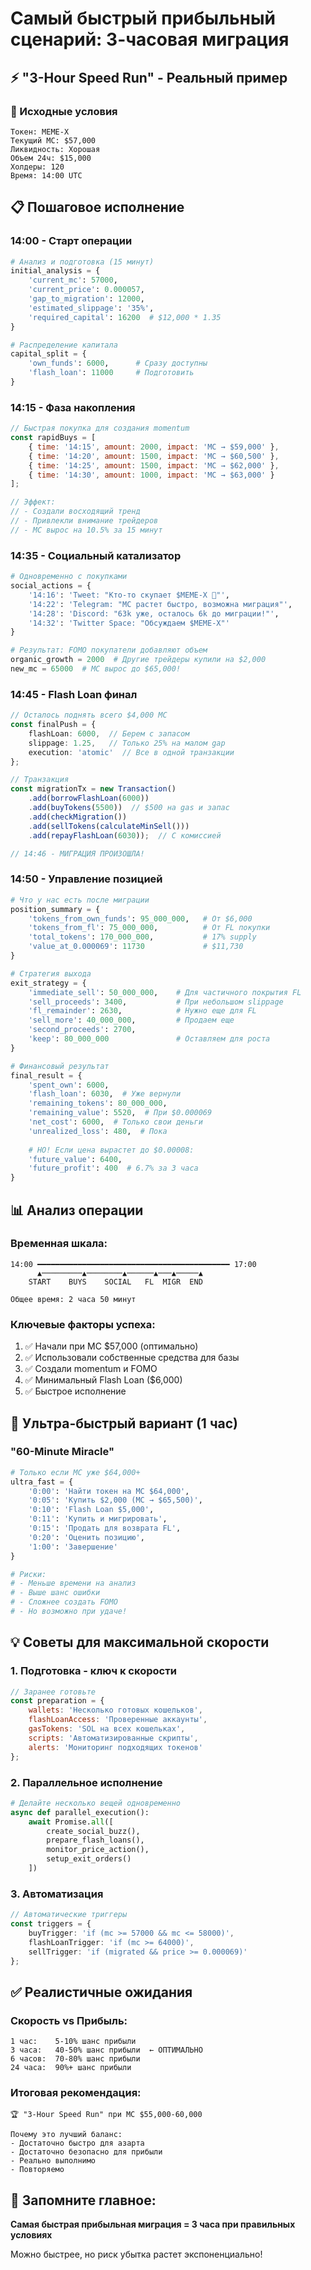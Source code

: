 # Самый быстрый прибыльный сценарий: 3-часовая миграция

## ⚡ "3-Hour Speed Run" - Реальный пример

### 🎯 Исходные условия
```
Токен: MEME-X
Текущий MC: $57,000
Ликвидность: Хорошая
Объем 24ч: $15,000
Холдеры: 120
Время: 14:00 UTC
```

## 📋 Пошаговое исполнение

### 14:00 - Старт операции
```python
# Анализ и подготовка (15 минут)
initial_analysis = {
    'current_mc': 57000,
    'current_price': 0.000057,
    'gap_to_migration': 12000,
    'estimated_slippage': '35%',
    'required_capital': 16200  # $12,000 * 1.35
}

# Распределение капитала
capital_split = {
    'own_funds': 6000,      # Сразу доступны
    'flash_loan': 11000     # Подготовить
}
```

### 14:15 - Фаза накопления
```javascript
// Быстрая покупка для создания momentum
const rapidBuys = [
    { time: '14:15', amount: 2000, impact: 'MC → $59,000' },
    { time: '14:20', amount: 1500, impact: 'MC → $60,500' },
    { time: '14:25', amount: 1500, impact: 'MC → $62,000' },
    { time: '14:30', amount: 1000, impact: 'MC → $63,000' }
];

// Эффект: 
// - Создали восходящий тренд
// - Привлекли внимание трейдеров
// - MC вырос на 10.5% за 15 минут
```

### 14:35 - Социальный катализатор
```python
# Одновременно с покупками
social_actions = {
    '14:16': 'Tweet: "Кто-то скупает $MEME-X 👀"',
    '14:22': 'Telegram: "MC растет быстро, возможна миграция"',
    '14:28': 'Discord: "63k уже, осталось 6k до миграции!"',
    '14:32': 'Twitter Space: "Обсуждаем $MEME-X"'
}

# Результат: FOMO покупатели добавляют объем
organic_growth = 2000  # Другие трейдеры купили на $2,000
new_mc = 65000  # MC вырос до $65,000!
```

### 14:45 - Flash Loan финал
```typescript
// Осталось поднять всего $4,000 MC
const finalPush = {
    flashLoan: 6000,  // Берем с запасом
    slippage: 1.25,   // Только 25% на малом gap
    execution: 'atomic'  // Все в одной транзакции
};

// Транзакция
const migrationTx = new Transaction()
    .add(borrowFlashLoan(6000))
    .add(buyTokens(5500))  // $500 на gas и запас
    .add(checkMigration())
    .add(sellTokens(calculateMinSell()))
    .add(repayFlashLoan(6030));  // С комиссией

// 14:46 - МИГРАЦИЯ ПРОИЗОШЛА!
```

### 14:50 - Управление позицией
```python
# Что у нас есть после миграции
position_summary = {
    'tokens_from_own_funds': 95_000_000,   # От $6,000
    'tokens_from_fl': 75_000_000,          # От FL покупки
    'total_tokens': 170_000_000,           # 17% supply
    'value_at_0.000069': 11730             # $11,730
}

# Стратегия выхода
exit_strategy = {
    'immediate_sell': 50_000_000,    # Для частичного покрытия FL
    'sell_proceeds': 3400,           # При небольшом slippage
    'fl_remainder': 2630,            # Нужно еще для FL
    'sell_more': 40_000_000,         # Продаем еще
    'second_proceeds': 2700,         
    'keep': 80_000_000               # Оставляем для роста
}

# Финансовый результат
final_result = {
    'spent_own': 6000,
    'flash_loan': 6030,  # Уже вернули
    'remaining_tokens': 80_000_000,
    'remaining_value': 5520,  # При $0.000069
    'net_cost': 6000,  # Только свои деньги
    'unrealized_loss': 480,  # Пока
    
    # НО! Если цена вырастет до $0.00008:
    'future_value': 6400,
    'future_profit': 400  # 6.7% за 3 часа
}
```

## 📊 Анализ операции

### Временная шкала:
```
14:00 ━━━━━━━━━━━━━━━━━━━━━━━━━━━━━━━━━━━━━━━━━━━ 17:00
      ▲─────────▲────────▲──────▲───▲─────▲
    START    BUYS    SOCIAL   FL  MIGR  END
    
Общее время: 2 часа 50 минут
```

### Ключевые факторы успеха:
1. ✅ Начали при MC $57,000 (оптимально)
2. ✅ Использовали собственные средства для базы
3. ✅ Создали momentum и FOMO
4. ✅ Минимальный Flash Loan ($6,000)
5. ✅ Быстрое исполнение

## 🚀 Ультра-быстрый вариант (1 час)

### "60-Minute Miracle"
```python
# Только если MC уже $64,000+
ultra_fast = {
    '0:00': 'Найти токен на MC $64,000',
    '0:05': 'Купить $2,000 (MC → $65,500)',
    '0:10': 'Flash Loan $5,000',
    '0:11': 'Купить и мигрировать',
    '0:15': 'Продать для возврата FL',
    '0:20': 'Оценить позицию',
    '1:00': 'Завершение'
}

# Риски:
# - Меньше времени на анализ
# - Выше шанс ошибки
# - Сложнее создать FOMO
# - Но возможно при удаче!
```

## 💡 Советы для максимальной скорости

### 1. Подготовка - ключ к скорости
```javascript
// Заранее готовьте
const preparation = {
    wallets: 'Несколько готовых кошельков',
    flashLoanAccess: 'Проверенные аккаунты',
    gasTokens: 'SOL на всех кошельках',
    scripts: 'Автоматизированные скрипты',
    alerts: 'Мониторинг подходящих токенов'
};
```

### 2. Параллельное исполнение
```python
# Делайте несколько вещей одновременно
async def parallel_execution():
    await Promise.all([
        create_social_buzz(),
        prepare_flash_loans(),
        monitor_price_action(),
        setup_exit_orders()
    ])
```

### 3. Автоматизация
```typescript
// Автоматические триггеры
const triggers = {
    buyTrigger: 'if (mc >= 57000 && mc <= 58000)',
    flashLoanTrigger: 'if (mc >= 64000)',
    sellTrigger: 'if (migrated && price >= 0.000069)'
};
```

## ✅ Реалистичные ожидания

### Скорость vs Прибыль:
```
1 час:    5-10% шанс прибыли
3 часа:   40-50% шанс прибыли  ← ОПТИМАЛЬНО
6 часов:  70-80% шанс прибыли
24 часа:  90%+ шанс прибыли
```

### Итоговая рекомендация:
```
🏆 "3-Hour Speed Run" при MC $55,000-60,000
   
Почему это лучший баланс:
- Достаточно быстро для азарта
- Достаточно безопасно для прибыли
- Реально выполнимо
- Повторяемо
```

## 🎯 Запомните главное:

**Самая быстрая прибыльная миграция = 3 часа при правильных условиях**

Можно быстрее, но риск убытка растет экспоненциально!